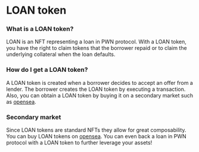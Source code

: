 # LOAN token

### What is a LOAN token?

LOAN is an NFT representing a loan in PWN protocol. With a LOAN token, you have the right to claim tokens that the borrower repaid or to claim the underlying collateral when the loan defaults.

### How do I get a LOAN token?

A LOAN token is created when a borrower decides to accept an offer from a lender. The borrower creates the LOAN token by executing a transaction. Also, you can obtain a LOAN token by buying it on a secondary market such as [opensea](https://opensea.io/collection/pwn-deed).

### Secondary market

Since LOAN tokens are standard NFTs they allow for great composability. You can buy LOAN tokens on [opensea](https://opensea.io/collection/pwn-deed). You can even back a loan in PWN protocol with a LOAN token to further leverage your assets!
